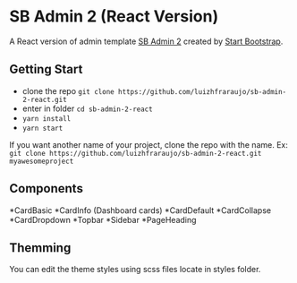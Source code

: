 # SB Admin 2 (React Version)

A React version of admin template [SB Admin 2](https://startbootstrap.com/themes/sb-admin-2/) created by [Start Bootstrap](https://startbootstrap.com).

## Getting Start

* clone the repo `git clone https://github.com/luizhfraraujo/sb-admin-2-react.git`
* enter in folder `cd sb-admin-2-react`
* `yarn install`
* `yarn start`

If you want another name of your project, clone the repo with the name. Ex: `git clone https://github.com/luizhfraraujo/sb-admin-2-react.git myawesomeproject`

## Components

*CardBasic
*CardInfo (Dashboard cards)
*CardDefault
*CardCollapse
*CardDropdown
*Topbar
*Sidebar
*PageHeading

## Themming

You can edit the theme styles using scss files locate in styles folder.
